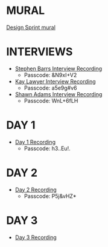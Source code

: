 # MURAL
[Design Sprint mural](https://app.mural.co/t/vfscie8528/m/vfscie8528/1669731782910/5095a4e5369ea68631e36d9a6cb2ae243e238ac9?sender=ud3aa760e30b39bcf436d4473)

# INTERVIEWS
- [Stephen Barrs Interview Recording](https://us06web.zoom.us/rec/share/LBXVecQyC_bag0h_eTlPmT1M4OwgXX_HdgMSvldcRnHx_UZ0AexlBWj96CccgBJb.n7rSjzc5FjQHNaK2)
    - Passcode: &N9xI+V2
- [Kay Lawyer Interview Recording](https://us06web.zoom.us/rec/share/5kO3zBCZ3BKEkb1sZqKiJ0PKuaV8UDi4cZ9WQf98l7-h9TmtA9mTABHWPzJHGMf_.6MP7F9ftqDLnDDcj?startTime=1670344201000)
    - Passcode: a5e9g#v6
- [Shawn Adams Interview Recording](https://us06web.zoom.us/rec/share/0od4RNND2AJ4Rjtp1EQ_qj69VMz50w3DcpuFXABg8iHX9JrpgI3lsFeYgCrJYUeQ.yUM53FviritbJ7Zk)
    - Passcode: WnL+6fLH

# DAY 1
- [Day 1 Recording](https://us06web.zoom.us/rec/share/Z3xAZp528dmZ_LNn6t-2b0EFp2j4KoX38AZDN8K1XNXn4iG4AQDJoJ0GyHvR1NuU.4fVUbktxxQQ9XgJj)
    - Passcode: h3..Eu!.

# DAY 2
- [Day 2 Recording](https://us06web.zoom.us/rec/share/nNf0IcfkKC40rLALXi3lzP2VwpZjK7O0VXIZ_h80cqic9FDMMqjphwaO7lmNRvP9.xidLFvDXrSly_Cj6)
    - Passcode: P5j&vHZ*

# DAY 3
- [Day 3 Recording]()
